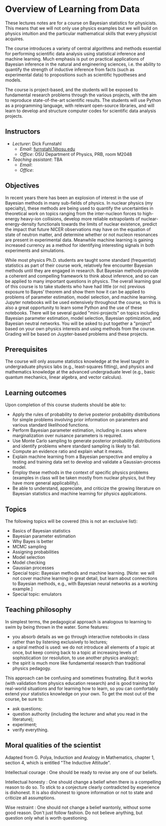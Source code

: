 # Overview of Learning from Data

These lectures notes are for a course on Bayesian statistics for physicists.
This means that we will not only use physics examples but we will build on physics intuition and the particular mathematical skills that every physicist acquires.

The course introduces a variety of central algorithms and methods essential for performing scientific data analysis using statistical inference and machine learning. Much emphasis is put on practical applications of Bayesian inference in the natural and engineering sciences, i.e. the ability to quantify the strength of inductive inference from facts (such as experimental data) to propositions such as scientific hypotheses and models.

The course is project-based, and the students will be exposed to fundamental research problems through the various projects, with the aim to reproduce state-of-the-art scientific results. The students will use Python as a programming language, with relevant open-source libraries, and will learn to develop and structure computer codes for scientific data analysis projects.

## Instructors
* _Lecturer_: Dick Furnstahl
  * _Email_: furnstahl.1@osu.edu
  * _Office_: OSU Department of Physics, PRB, room M2048
* _Teaching assistant_: TBA
  * _Email_: 
  * _Office_: 
  
<!-- !split -->

## Objectives

In recent years there has been an explosion of interest in the use of Bayesian methods in many sub-fields of physics. In nuclear physics (my specialty), these methods are being used to quantify the uncertainties in theoretical work on topics ranging from the inter-nucleon forces to high-energy heavy-ion collisions, develop more reliable extrapolants of nuclear-energy-density functionals towards the limits of nuclear existence, predict the impact that future NICER observations may have on the equation of state of neutron matter, and determine whether or not nucleon resonances are present in experimental data.
Meanwhile machine learning is gaining increased currency as a method for identifying interesting signals in both experiments and simulations. 

While most physics Ph.D. students are taught some standard (frequentist) statistics as part of their course work, relatively few encounter Bayesian methods until they are engaged in research. But Bayesian methods provide a coherent and compelling framework to think about inference, and so can be applied to many important questions in physics. The overall learning goal of this course is to take students who have had little (or no) previous exposure to Bayes’ theorem and show them how it can be applied to problems of parameter estimation, model selection, and machine learning. Jupyter notebooks will be used extensively throughout the course, so this is also a great opportunity to learn some Python and the use of these notebooks. There will be several guided "mini-projects" on topics including Bayesian parameter estimation, model selection, Bayesian optimization, and Bayesian neutral networks. You will be asked to put together a "project" based on your own physics interests and using methods from the course. Grading will be based on Juypter-based problems and these projects.

## Prerequisites

The course will only assume statistics knowledge at the level taught in undergraduate physics labs (e.g., least-squares fitting), and physics and mathematics knowledge at the advanced undergraduate level (e.g., basic quantum mechanics, linear algebra, and vector calculus).


## Learning outcomes
Upon completion of this course students should be able to:

- Apply the rules of probability to derive posterior probability distributions for simple problems involving prior information on parameters and various standard likelihood functions.
- Perform Bayesian parameter estimation, including in cases where marginalization over nuisance parameters is required.
- Use Monte Carlo sampling to generate posterior probability distributions and identify problems where standard sampling is likely to fail.
- Compute an evidence ratio and explain what it means.
- Explain machine learning from a Bayesian perspective and employ a testing and training data set to develop and validate a Gaussian-process model.
- Employ these methods in the context of specific physics problems (examples in class will be taken mostly from nuclear physics, but they have more general applicability).
- Be able to understand, appreciate, and criticize the growing literature on Bayesian statistics and machine learning for physics applications.

## Topics

The following topics will be covered (this is not an exclusive list):

- Basics of Bayesian statistics
- Bayesian parameter estimation
- Why Bayes is better
- MCMC sampling
- Assigning probabilities
- Model selection
- Model checking
- Gaussian processes
- Special topic: Bayesian methods and machine learning. [Note: we will not cover machine learning in great detail, but learn about connections to Bayesian methods, e.g., with Bayesian neural networks as a working example.]
- Special topic: emulators



<!-- ======= Acknowledgements ======= -->

## Teaching philosophy

In simplest terms, the pedagogical approach is analogous to learning to swim by being thrown in the water. Some features:

* you absorb details as we go through interactive notebooks in class rather than by listening exclusively to lectures;
* a spiral method is used: we do not introduce all elements of a topic at once, but keep coming back to a topic at increasing levels of sophistication (or resolution, to use another physics analogy);
* the spirit is much more like fundamental research than traditional physics pedagogy.

This approach can be confusing and sometimes frustrating. But it works (with validation from physics education research) and is good training for real-world situations and for learning how to learn, so you can comfortably extend your statistics knowledge on your own. To get the most out of the course, be sure to:

* ask questions;
* question authority (including the lecturer and what you read in the literature);
* experiment;
* verify everything.

## Moral qualities of the scientist

Adapted from G. Polya, Induction and Analogy in Mathematics, chapter 1, section 4, which is entitled "The Inductive Attitude".

Intellectual courage
: One should be ready to revise any one of our beliefs.

Intellectual honesty
: One should change a belief when there is a compelling reason to do so. To stick to a conjecture clearly contradicted by experience is dishonest. It is also dishonest to ignore information or not to state and criticize all assumptions.

Wise restraint
: One should not change a belief wantonly, without some good reason. Don't just follow fashion. Do not believe anything, but question only what is worth questioning.



